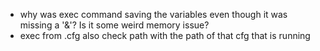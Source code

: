 - why was exec command saving the variables even though it was missing a '&'? Is it some weird memory issue?
- exec from .cfg also check path with the path of that cfg that is running